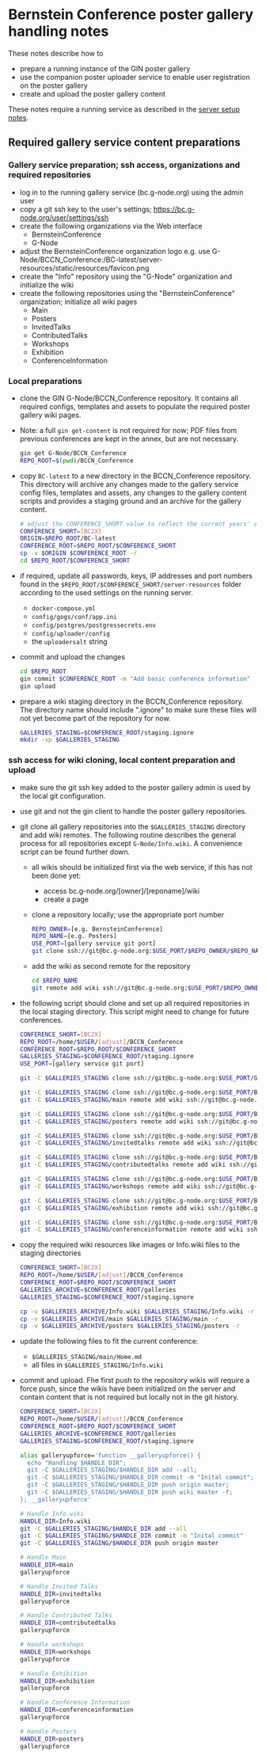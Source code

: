 # Bernstein Conference poster gallery handling notes

These notes describe how to
- prepare a running instance of the GIN poster gallery
- use the companion poster uploader service to enable user registration on the poster gallery
- create and upload the poster gallery content

These notes require a running service as described in the [server setup notes](./gallery-setup.md).


## Required gallery service content preparations

### Gallery service preparation; ssh access, organizations and required repositories
- log in to the running gallery service (bc.g-node.org) using the admin user
- copy a git ssh key to the user's settings; https://bc.g-node.org/user/settings/ssh
- create the following organizations via the Web interface
  - BernsteinConference
  - G-Node
- adjust the BernsteinConference organization logo e.g. use G-Node/BCCN_Conference:/BC-latest/server-resources/static/resources/favicon.png
- create the "Info" repository using the "G-Node" organization and initialize the wiki
- create the following repositories using the "BernsteinConference" organization; initialize all wiki pages
  - Main
  - Posters
  - InvitedTalks
  - ContributedTalks
  - Workshops
  - Exhibition
  - ConferenceInformation

### Local preparations

- clone the GIN G-Node/BCCN_Conference repository. It contains all required configs, templates 
  and assets to populate the required poster gallery wiki pages.
- Note: a full `gin get-content` is not required for now; PDF files from previous conferences
  are kept in the annex, but are not necessary.

  ```bash
  gin get G-Node/BCCN_Conference
  REPO_ROOT=$(pwd)/BCCN_Conference
  ```

- copy `BC-latest` to a new directory in the BCCN_Conference repository. This directory
  will archive any changes made to the gallery service config files, templates and assets, any
  changes to the gallery content scripts and provides a staging ground and an archive for 
  the gallery content.

  ```bash
  # adjust the CONFERENCE_SHORT value to reflect the current years' conference e.g. BC22
  CONFERENCE_SHORT=[BC2X]
  ORIGIN=$REPO_ROOT/BC-latest
  CONFERENCE_ROOT=$REPO_ROOT/$CONFERENCE_SHORT
  cp -v $ORIGIN $CONFERENCE_ROOT -r
  cd $REPO_ROOT/$CONFERENCE_SHORT
  ```

- if required, update all passwords, keys, IP addresses and port numbers found in the `$REPO_ROOT/$CONFERENCE_SHORT/server-resources` folder
  according to the used settings on the running server.
  - `docker-compose.yml`
  - `config/gogs/conf/app.ini`
  - `config/postgres/postgressecrets.env`
  - `config/uploader/config`
  - the `uploadersalt` string

- commit and upload the changes

  ```bash
  cd $REPO_ROOT
  gin commit $CONFERENCE_ROOT -m "Add basic conference information"
  gin upload
  ```

- prepare a wiki staging directory in the BCCN_Conference repository. The directory name
  should include ".ignore" to make sure these files will not yet become part of the
  repository for now.

  ```bash
  GALLERIES_STAGING=$CONFERENCE_ROOT/staging.ignore
  mkdir -vp $GALLERIES_STAGING
  ```

### ssh access for wiki cloning, local content preparation and upload

- make sure the git ssh key added to the poster gallery admin is used by
  the local git configuration.
- use git and not the gin client to handle the poster gallery repositories.

- git clone all gallery repositories into the `$GALLERIES_STAGING` directory
  and add wiki remotes. The following routine describes the general process for all 
  repositories except `G-Node/Info.wiki`. A convenience script can be found further down.

  - all wikis should be initialized first via the web service, if this has not been
    done yet:
    - access bc.g-node.org/[owner]/[reponame]/wiki
    - create a page
  - clone a repository locally; use the appropriate port number

    ```bash
    REPO_OWNER=[e.g. BernsteinConference]
    REPO_NAME=[e.g. Posters]
    USE_PORT=[gallery service git port]
    git clone ssh://git@bc.g-node.org:$USE_PORT/$REPO_OWNER/$REPO_NAME.git
    ```

  - add the wiki as second remote for the repository

    ```bash
    cd $REPO_NAME
    git remote add wiki ssh://git@bc.g-node.org:$USE_PORT/$REPO_OWNER/$REPO_NAME.wiki.git
    ```

- the following script should clone and set up all required repositories in the local 
  staging directory. This script might need to change for future conferences.

  ```bash
  CONFERENCE_SHORT=[BC2X]
  REPO_ROOT=/home/$USER/[adjust]/BCCN_Conference
  CONFERENCE_ROOT=$REPO_ROOT/$CONFERENCE_SHORT
  GALLERIES_STAGING=$CONFERENCE_ROOT/staging.ignore
  USE_PORT=[gallery service git port]

  git -C $GALLERIES_STAGING clone ssh://git@bc.g-node.org:$USE_PORT/G-Node/Info.wiki

  git -C $GALLERIES_STAGING clone ssh://git@bc.g-node.org:$USE_PORT/BernsteinConference/Main.git main
  git -C $GALLERIES_STAGING/main remote add wiki ssh://git@bc.g-node.org:$USE_PORT/BernsteinConference/Main.wiki.git

  git -C $GALLERIES_STAGING clone ssh://git@bc.g-node.org:$USE_PORT/BernsteinConference/Posters.git posters
  git -C $GALLERIES_STAGING/posters remote add wiki ssh://git@bc.g-node.org:$USE_PORT/BernsteinConference/Posters.wiki.git

  git -C $GALLERIES_STAGING clone ssh://git@bc.g-node.org:$USE_PORT/BernsteinConference/InvitedTalks.git invitedtalks
  git -C $GALLERIES_STAGING/invitedtalks remote add wiki ssh://git@bc.g-node.org:$USE_PORT/BernsteinConference/InvitedTalks.wiki.git

  git -C $GALLERIES_STAGING clone ssh://git@bc.g-node.org:$USE_PORT/BernsteinConference/ContributedTalks.git contributedtalks
  git -C $GALLERIES_STAGING/contributedtalks remote add wiki ssh://git@bc.g-node.org:$USE_PORT/BernsteinConference/ContributedTalks.wiki.git

  git -C $GALLERIES_STAGING clone ssh://git@bc.g-node.org:$USE_PORT/BernsteinConference/Workshops.git workshops
  git -C $GALLERIES_STAGING/workshops remote add wiki ssh://git@bc.g-node.org:$USE_PORT/BernsteinConference/Workshops.wiki.git

  git -C $GALLERIES_STAGING clone ssh://git@bc.g-node.org:$USE_PORT/BernsteinConference/Exhibition.git exhibition
  git -C $GALLERIES_STAGING/exhibition remote add wiki ssh://git@bc.g-node.org:$USE_PORT/BernsteinConference/Exhibition.wiki.git

  git -C $GALLERIES_STAGING clone ssh://git@bc.g-node.org:$USE_PORT/BernsteinConference/ConferenceInformation.git conferenceinformation
  git -C $GALLERIES_STAGING/conferenceinformation remote add wiki ssh://git@bc.g-node.org:$USE_PORT/BernsteinConference/ConferenceInformation.wiki.git
  ```

- copy the required wiki resources like images or Info.wiki files to the staging directories

  ```bash
  CONFERENCE_SHORT=[BC2X]
  REPO_ROOT=/home/$USER/[adjust]/BCCN_Conference
  CONFERENCE_ROOT=$REPO_ROOT/$CONFERENCE_SHORT
  GALLERIES_ARCHIVE=$CONFERENCE_ROOT/galleries
  GALLERIES_STAGING=$CONFERENCE_ROOT/staging.ignore

  cp -v $GALLERIES_ARCHIVE/Info.wiki $GALLERIES_STAGING/Info.wiki -r
  cp -v $GALLERIES_ARCHIVE/main $GALLERIES_STAGING/main -r
  cp -v $GALLERIES_ARCHIVE/posters $GALLERIES_STAGING/posters -r
  ```

- update the following files to fit the current conference:
  - `$GALLERIES_STAGING/main/Home.md`
  - all files in `$GALLERIES_STAGING/Info.wiki`

- commit and upload. Fhe first push to the repository wikis will require a 
  force push, since the wikis have been initialized on the server and contain
  content that is not required but locally not in the git history.

  ```bash
  CONFERENCE_SHORT=[BC2X]
  REPO_ROOT=/home/$USER/[adjust]/BCCN_Conference
  CONFERENCE_ROOT=$REPO_ROOT/$CONFERENCE_SHORT
  GALLERIES_ARCHIVE=$CONFERENCE_ROOT/galleries
  GALLERIES_STAGING=$CONFERENCE_ROOT/staging.ignore

  alias galleryupforce='function __galleryupforce() {
    echo "Handling $HANDLE_DIR";
    git -C $GALLERIES_STAGING/$HANDLE_DIR add --all;
    git -C $GALLERIES_STAGING/$HANDLE_DIR commit -m "Inital commit";
    git -C $GALLERIES_STAGING/$HANDLE_DIR push origin master;
    git -C $GALLERIES_STAGING/$HANDLE_DIR push wiki master -f;
  }; __galleryupforce'

  # Handle Info.wiki
  HANDLE_DIR=Info.wiki
  git -C $GALLERIES_STAGING/$HANDLE_DIR add --all
  git -C $GALLERIES_STAGING/$HANDLE_DIR commit -m "Inital commit"
  git -C $GALLERIES_STAGING/$HANDLE_DIR push origin master

  # Handle Main
  HANDLE_DIR=main
  galleryupforce

  # Handle Invited Talks
  HANDLE_DIR=invitedtalks
  galleryupforce

  # Handle Contributed Talks
  HANDLE_DIR=contributedtalks
  galleryupforce

  # Handle workshops
  HANDLE_DIR=workshops
  galleryupforce

  # Handle Exhibition
  HANDLE_DIR=exhibition
  galleryupforce

  # Handle Conference Information
  HANDLE_DIR=conferenceinformation
  galleryupforce

  # Handle Posters
  HANDLE_DIR=posters
  galleryupforce
  ```
